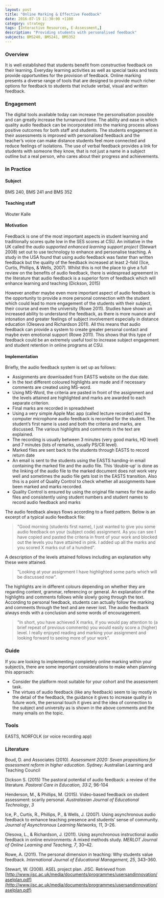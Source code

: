 ```yaml
---
layout: post
title: "Online Marking & Effective Feedback"
date: 2016-07-19 11:30:00 +1100
category: strategy
tags: [Interactive Resources, E-Assessment,] 
description: "Providing students with personalised feedback"
subjects: BMS240, BMS241, BMS352
---
```


### Overview

It is well established that students benefit from constructive feedback on their learning. Everyday learning activities as well as special tasks and tests provide opportunities for the provision of feedback. Online marking presents a diverse range of tools that are designed to provide much richer options for feedback to students that include verbal, visual and written feedback. 

### Engagement

The digital tools available today can increase the personalisation possible and can greatly increase the turnaround time. The ability and ease in which quality audio feedback can be incorporated into the marking process allows  positive outcomes for both staff and students. The students engagement in their assessments is improved with personalised feedback and the teacher’s voice can make distance students feel more connected and reduce feelings of isolations. The use of verbal feedback provides a link for students with someone they know, that is not just a name in a subject outline but a real person, who cares about their progress and achievements.

### In Practice

#### Subject 

BMS 240, BMS 241 and BMS 352

#### Teaching staff

Wouter Kalle 

#### Motivation

Feedback is one of the most important aspects in student learning and traditionally scores quite low in the SES scores at CSU. An initiative in the UK called the *audio supported enhanced learning support project* (Stewart 2008) set out to use technology to enhance and personalise teaching. A study in the USA found that using audio feedback was faster than written feedback but the quality of the feedback increased at least 2-fold ((Ice, Curtis, Phillips, & Wells, 2007). Whilst this is not the place to give a full review on the benefits of audio feedback, there is widespread agreement in the literature that audio feedback is a superior form of feedback which will enhance learning and teaching (Dickson, 2015)

However another maybe even more important aspect of audio feedback is the opportunity to provide a more personal connection with the student which could lead to more engagement of the students with their subject, their course and even the university (Rowe 2011). Studies have shown an increased ability to understand the feedback, as there is more nuance and intonation and greater feelings of subject involvement especially in distance education (Oleseva and Richardson 2011). All this means that audio feedback can provide a system to create greater personal contact and maybe even emotional support (Rowe 2011). This shows that this type of feedback could be an extremely useful tool to increase subject engagement and student retention in online programs at CSU.

#### Implementation

Briefly, the audio feedback system is set up as follows:

- Assignments are downloaded from EASTS website on the due date.
- In the text different coloured highlights are made and if necessary comments are created using MS-word.
- Using MS-Word, the criteria are pasted in front of the assignment and the levels attained are highlighted and marks are awarded to each separate criterion.
- Final marks are recorded in spreadsheet
- Using a very simple Apple Mac app (called lecture recorder) and the computer microphone audio feedback is recorded for the student. The student’s first name is used and both the criteria and marks, are discussed.  The various highlights and comments in the text are explained.
- The recording is usually between 3 minutes (very good marks, HD level) and 7 minutes (lots of remarks, usually PS/CR level).
- Marked files are sent back to the students through EASTS to record return date
- An email is sent to the students using the EASTS handing-in email containing the marked file and the audio file. This ‘double-up’ is done as the linking of the audio file to the marked document does not work very well and sometimes the audio file gets lost in the EASTS transition. Also this is a point of Quality Control to check whether all assignments have been marked and marks recorded.
- Quality Control is ensured by using the original file names for the audio files and consistently using student numbers and student names to record audio feedback and marks

The audio feedback always flows according to a fixed pattern. Below is an excerpt of a typical audio feedback file:

> "Good morning (students first name), I just wanted to give you some audio feedback on your (subject code) assignment. As you can see I have copied and pasted the criteria in front of your work and blocked out the levels you have attained in pink. I added up all the marks and you scored X marks out of a hundred".

A description of the levels attained follows including an explanation why these were attained.

> "Looking at your assignment I have highlighted some parts which will be discussed now".

The highlights are in different colours depending on whether they are regarding content, grammar, referencing or general. An explanation of the highlights and comments follows while slowly going through the text. According to personal feedback, students can actually follow the marking and comments through the text and are never lost. The audio feedback always ends with a conclusion and some words of encouragement.

>"In short, you have achieved X marks, if you would pay attention to (a brief repeat of previous comments) you would easily score a (higher) level. I really enjoyed reading and marking your assignment and looking forward to seeing more of your work".

### Guide

If you are looking to implementing completely online marking within your subject/s, there are some important considerations to make when planning this approach:

- Consider the platform most suitable for your cohort and the assessment task. 
- The virtues of audio feedback (like any feedback) seem to lay mostly in the detail of the feedback, the guidance it gives to increase quality in future work, the personal touch it gives and the idea of connection to the subject and university as is shown in the above comments and the many emails on the topic.

### Tools

EASTS, NORFOLK (or voice recording app)

### Literature

<div class="apa-ref" markdown="1">

Boud, D. and Associates (2010). *Assessment 2020: Seven propositions for assessment reform in higher education*. Sydney: Australian Learning and Teaching Council

Dickson S. (2015) The pastoral potential of audio feedback: a review of the literature. *Pastoral Care in Education, 33:2*, 96-104

Henderson, M., & Phillips, M. (2015). Video-based feedback on student assessment: scarily personal. *Australasian Journal of Educational Technology*, *3*

Ice, P., Curtis, R., Phillips, P., & Wells, J. (2007). Using asynchronous audio feedback to enhance teaching presence and students’ sense of community. *Journal of Asynchronous Learning Networks, 11*, 3–26.

Olesova, L., & Richardson, J. (2011). Using asynchronous instructional audio feedback in online environments: A mixed methods study. *MERLOT Journal of Online Learning and Teaching, 7*, 30–42.

Rowe, A. (2011). The personal dimension in teaching: Why students value feedback. *International Journal of Educational Management, 25*, 343–360.

Stewart, W. (2008). ASEL project plan. JISC. Retrieved from [http://www.jisc.ac.uk/media/documents/programmes/usersandinnovation/aselplan.pdf](http://www.jisc.ac.uk/media/documents/programmes/usersandinnovation/aselplan.pdf)

</div>
